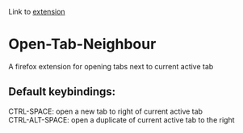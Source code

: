 Link to [extension](https://addons.mozilla.org/en-US/firefox/addon/open-tab-neighbour/)

# Open-Tab-Neighbour
A firefox extension for opening tabs next to current active tab

## Default keybindings:
CTRL-SPACE: open a new tab to right of current active tab  
CTRL-ALT-SPACE: open a duplicate of current active tab to the right
